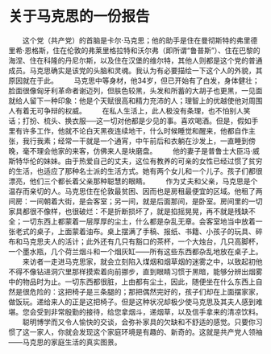 # 关于马克思的一份报告
　　这个党（共产党）的首脑是卡尔·马克思；他的助手是住在曼彻斯特的弗里德里希·恩格斯，住在伦敦的弗莱里格拉特和沃尔弗（即所谓“鲁普斯”）、住在巴黎的海涅、住在科隆的丹尼尔斯，以及住在汉堡的维尔特，其他人则都是这个党的普通成员。马克思确实是该党的头脑和灵魂。我认为有必要描绘一下这个人的外貌，其原因就在于此。 
　　马克思中等身材，他34岁，但已开始有了白发，身体健壮；脸面很像匈牙利革命者谢迈列，但肤色较黑，头发和所蓄的大胡子也更黑，一见面就给人留下一种印象：他是个天赋很高和精力充沛的人；理智上的优越使他对周围人有着无可争辩的权威。 
　　在私人生活上，此人极没有条理，也不怕别人笑话；打扮、梳头、换衣服──这一切对他都是少见的事。喜欢喝酒。但是，假如手里有许多工作，他就不论白天黑夜连续地干，什么时候睡觉和醒来，他都自作主张，我行我素；经常一干就是一个通宵，中午前后和衣躺在沙发上，一直睡到傍晚，毫不理会他家的来客，仿佛来人是块磨盘。 
　　他的妻子是普鲁士大臣冯·威斯特华伦的妹妹。由于热爱自己的丈夫，这位有教养的可亲的女性已经过惯了贫穷的生活，也适应了那种名士派的生活方式。她有两个女儿和一个儿子。孩子们都很漂亮，他们三个都长着父亲那种聪慧的眼睛。 
　　作为丈夫和父亲，马克思是个温存而亲切的人。马克思住在伦敦最贫困、因而也是房租最便宜的区域。他租了两间房：一间朝着大街，是会客室；另一间，就是后面那间，是卧室。房间里的一切家具都很不像样，也很破烂：不是折断损坏了，就是掐摇晃晃，再不就是残缺不全；一切东西上都蒙着一层厚厚的尘土，什么都是杂乱无章。会客室地当中放着一张老式的桌子，上面蒙着油布。桌上摆满了手稿、报纸、书籍、小孩子的玩具、碎布和马克思夫人的活计；此外还有几只有豁口的茶杯，一个大烛台，几只高脚杯，一个墨水瓶，几个荷兰烟斗和一个烟灰缸——所有这些东西都杂乱地放在桌子上。 
　　来访者一走进马克思家，就会立刻陷入煤烟和烟草烟的迷雾之中，以致起初他不得不像钻进洞穴里那样摸索着向前挪步，直到眼睛习惯于黑暗，能够分辨出烟雾中的物品时为止。一切东西都很脏，上由都有尘土，因此，随便坐在什么东西上自然是很危险的：这把椅子是三条腿的；那把偶然完好的，孩子们却在上面摆家家，做饭玩。递给来人的正是这把椅子。但是这种状况却极少使马克思及其夫人感到难堪。您会受到非常殷勤的接待，给您拿烟斗，递烟草，以及信手拿来的清凉饮料。 
　　聪明博学而又令人愉快的交谈，会弥补家具的欠缺和不舒适的感觉。只要你习惯了这一家人，你就会发现这个家庭环境是有趣的、新奇的。这就是共产党人领袖——马克思的家庭生活的真实图景。
 